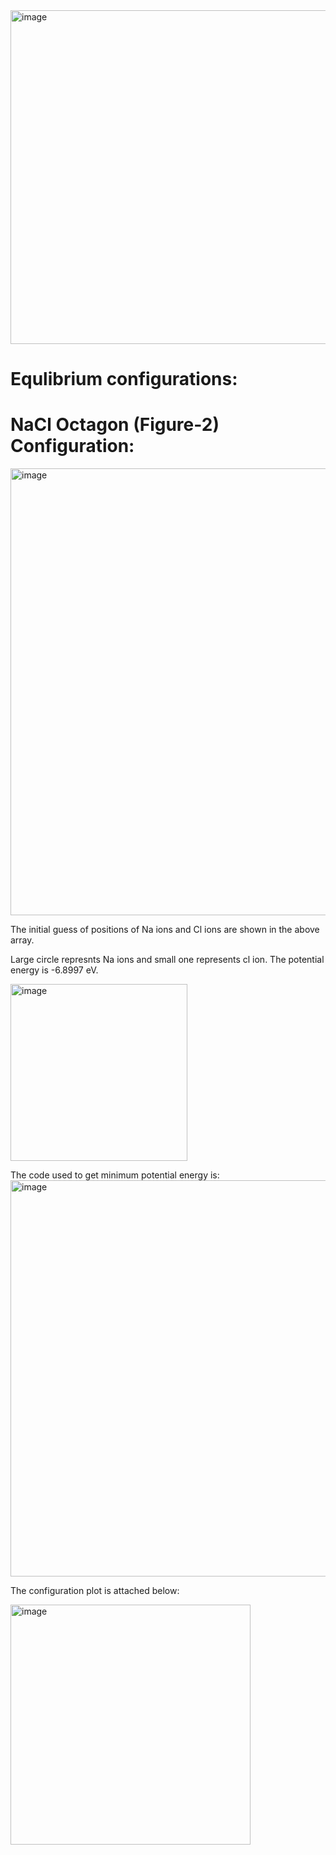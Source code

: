 <img width="534" alt="image" src="https://github.com/sharmistharanit/23-Homework7G5/assets/143737948/90f1c932-a739-41d4-a041-2b432cce95aa">


# Equlibrium configurations:
# NaCl Octagon (Figure-2) Configuration:


<img width="715" alt="image" src="https://github.com/sharmistharanit/23-Homework7G5/assets/143737948/a699180b-ee13-4002-aad5-54f6de660f34">

The initial guess of positions of Na ions and Cl ions are shown in the above array.

Large circle represnts Na ions and small one represents cl ion. The potential energy is -6.8997 eV.


<img width="283" alt="image" src="https://github.com/sharmistharanit/23-Homework7G5/assets/143737948/651132fd-3321-4f56-b87b-f3272507a606">

The code used to get minimum potential energy is:
<img width="634" alt="image" src="https://github.com/sharmistharanit/23-Homework7G5/assets/143737948/8af4e6b0-b62b-4495-b7e8-bd5e0e4b5265">

The configuration plot is attached below:

<img width="384" alt="image" src="https://github.com/sharmistharanit/23-Homework7G5/assets/143737948/9e5b4fc8-ab25-4221-8ae5-71da62c8c308">









